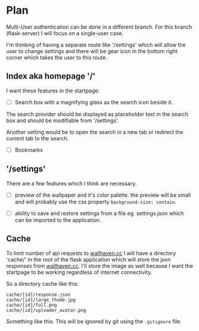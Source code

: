 # Plan

Multi-User authentication can be done in a different branch.
For this branch (flask-server) I will focus on a single-user case.

I'm thinking of having a separate route like '/settings' which will allow the user to change settings and there will be gear icon in the bottom right corner which takes the user to this route.

## Index aka homepage '/'

I want these features in the startpage:

- [ ] Search box with a magnifying glass as the search icon beside it.

The search provider should be displayed as placeholder text in the search box and should be modifiable from '/settings'.

Another setting would be to open the search in a new tab or redirect the current tab to the search.

- [ ] Bookmarks 

## '/settings'

There are a few features which I think are necessary.

- [ ] preview of the wallpaper and it's color palette.
the preview will be small and will probably use the css property ``background-size: contain``.

- [ ] ability to save and restore settings from a file eg. settings.json which can be imported to the application.

## Cache

To limit number of api requests to [wallhaven.cc](https://wallhaven.cc) I will have a directory 'cache/' in the root of the flask application which will store the json responses from [wallhaven.cc](https://wallhaven.cc). I'll store the image as well because I want the startpage to be working regardless of internet connectivity.

So a directory cache like this:
```
cache/[id]/response.json
cache/[id]/large_thumb.jpg
cache/[id]/full.png
cache/[id]/uploader_avatar.png
```

Something like this.
This will be ignored by git using the ``.gitignore`` file.